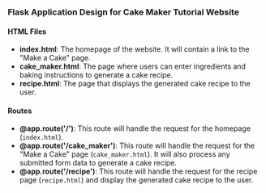 ### Flask Application Design for Cake Maker Tutorial Website

#### HTML Files

- **index.html**: The homepage of the website. It will contain a link to the "Make a Cake" page.
- **cake_maker.html**: The page where users can enter ingredients and baking instructions to generate a cake recipe.
- **recipe.html**: The page that displays the generated cake recipe to the user.

#### Routes

- **@app.route('/')**: This route will handle the request for the homepage (`index.html`).
- **@app.route('/cake_maker')**: This route will handle the request for the "Make a Cake" page (`cake_maker.html`). It will also process any submitted form data to generate a cake recipe.
- **@app.route('/recipe')**: This route will handle the request for the recipe page (`recipe.html`) and display the generated cake recipe to the user.